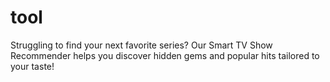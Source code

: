 # tool
Struggling to find your next favorite series? Our Smart TV Show Recommender helps you discover hidden gems and popular hits tailored to your taste!
